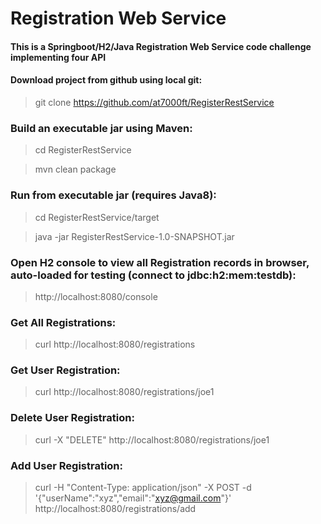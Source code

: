 # Registration Web Service
#### This is a Springboot/H2/Java Registration Web Service code challenge implementing four API

#### Download project from github using local git:
>git clone https://github.com/at7000ft/RegisterRestService

### Build an executable jar using Maven:
>cd RegisterRestService

>mvn clean package

### Run from executable jar (requires Java8):
>cd RegisterRestService/target

>java -jar RegisterRestService-1.0-SNAPSHOT.jar

### Open H2 console to view all Registration records in browser, auto-loaded for testing (connect to jdbc:h2:mem:testdb):
>http://localhost:8080/console

### Get All Registrations:
>curl http://localhost:8080/registrations

### Get User Registration:
>curl http://localhost:8080/registrations/joe1

### Delete User Registration:
>curl -X "DELETE" http://localhost:8080/registrations/joe1



### Add User Registration:
>curl -H "Content-Type: application/json" -X POST -d '{"userName":"xyz","email":"xyz@gmail.com"}' http://localhost:8080/registrations/add
